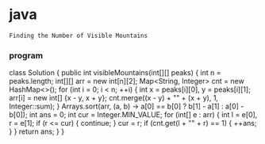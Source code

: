# java
```
Finding the Number of Visible Mountains
```
### program
class Solution {
    public int visibleMountains(int[][] peaks) {
        int n = peaks.length;
        int[][] arr = new int[n][2];
        Map<String, Integer> cnt = new HashMap<>();
        for (int i = 0; i < n; ++i) {
            int x = peaks[i][0], y = peaks[i][1];
            arr[i] = new int[] {x - y, x + y};
            cnt.merge((x - y) + "" + (x + y), 1, Integer::sum);
        }
        Arrays.sort(arr, (a, b) -> a[0] == b[0] ? b[1] - a[1] : a[0] - b[0]);
        int ans = 0;
        int cur = Integer.MIN_VALUE;
        for (int[] e : arr) {
            int l = e[0], r = e[1];
            if (r <= cur) {
                continue;
            }
            cur = r;
            if (cnt.get(l + "" + r) == 1) {
                ++ans;
            }
        }
        return ans;
    }
}